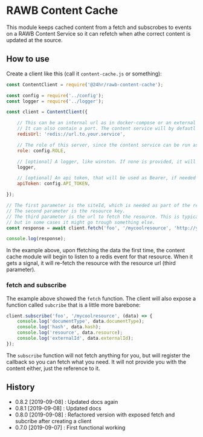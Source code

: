 # RAWB Content Cache

This module keeps cached content from a fetch and subscrobes to events on a RAWB Content Service so it can refetch 
when athe correct content is updated at the source.

## How to use

Create a client like this (call it ```content-cache.js``` or something):

```javascript
const ContentClient = require('@24hr/rawb-content-cache');

const config = require('../config');
const logger = require('../logger');

const client = ContentClient({

    // This can be an internal url as in docker-compose or an external url. 
    // It can also contain a port. The content service will by defautl expose internally the default redis port.
    redisUrl: 'redis://url.to.your.service', 

    // The role of this server, since the content service can be run as both draft and live, we need to know which is targeted
    role: config.ROLE,

    // [optional] A logger, like winston. If none is provided, it will fallback to console.log and console.error
    logger,

    // [optional] An api token, that will be used as Bearer, if needed
    apiToken: config.API_TOKEN,

});

// The first parameter is the siteId, which is needed as part of the request in the content service since it might provide data for several sites.
// The second parameter is the resource key.
// The third parameter is the url to fetch the resource. This is typically just the url of the content service with the key, 
// but in some cases it might go trough something else. 
const response = await client.fetch('foo', '/mycoolresource', 'http://your.content.service.com/foo');

console.log(response);
```

In the example above, upon ffetching the data the first time, the content cache module will begin to listen to a redis event for that resource.
When it gets a signal, it will re-fetch the resource with the resource url (third parameter).

### fetch and subscribe

The example above showed the ```fetch``` function.
The client will also expose a function called ```subcribe``` that is a little more barebone:

```javascript
client.subscribe('foo', '/mycoolresource', (data) => {
    console.log('documentType', data.documentType);
    console.log('hash', data.hash);
    console.log('resource', data.resource);
    console.log('externalId', data.externalId);
});
```

The ```subscribe``` function will not fetch anything for you, but will register the callback so you can fetch what you need.
It will not provide you with the content either, just the reference to it. 

## History

- 0.8.2 [2019-09-08] : Updated docs again 
- 0.8.1 [2019-09-08] : Updated docs
- 0.8.0 [2019-09-08] : Refactored version with exposed fetch and subcribe after creating a client
- 0.7.0 [2019-09-07] : First functional working

